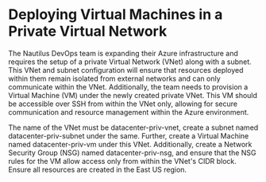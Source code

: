 # Deploying Virtual Machines in a Private Virtual Network
The Nautilus DevOps team is expanding their Azure infrastructure and requires the setup of a private Virtual Network (VNet) along with a subnet. This VNet and subnet configuration will ensure that resources deployed within them remain isolated from external networks and can only communicate within the VNet. Additionally, the team needs to provision a Virtual Machine (VM) under the newly created private VNet. This VM should be accessible over SSH from within the VNet only, allowing for secure communication and resource management within the Azure environment.

The name of the VNet must be datacenter-priv-vnet, create a subnet named datacenter-priv-subnet under the same. Further, create a Virtual Machine named datacenter-priv-vm under this VNet. Additionally, create a Network Security Group (NSG) named datacenter-priv-nsg, and ensure that the NSG rules for the VM allow access only from within the VNet's CIDR block. Ensure all resources are created in the East US region.